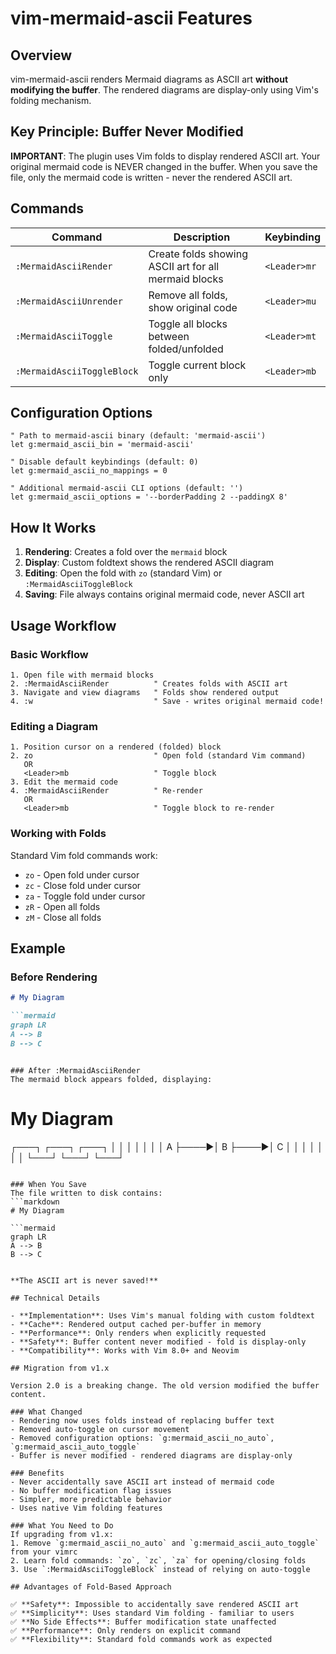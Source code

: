 # vim-mermaid-ascii Features

## Overview

vim-mermaid-ascii renders Mermaid diagrams as ASCII art **without modifying the buffer**. The rendered diagrams are display-only using Vim's folding mechanism.

## Key Principle: Buffer Never Modified

**IMPORTANT**: The plugin uses Vim folds to display rendered ASCII art. Your original mermaid code is NEVER changed in the buffer. When you save the file, only the mermaid code is written - never the rendered ASCII art.

## Commands

| Command | Description | Keybinding |
|---------|-------------|------------|
| `:MermaidAsciiRender` | Create folds showing ASCII art for all mermaid blocks | `<Leader>mr` |
| `:MermaidAsciiUnrender` | Remove all folds, show original code | `<Leader>mu` |
| `:MermaidAsciiToggle` | Toggle all blocks between folded/unfolded | `<Leader>mt` |
| `:MermaidAsciiToggleBlock` | Toggle current block only | `<Leader>mb` |

## Configuration Options

```vim
" Path to mermaid-ascii binary (default: 'mermaid-ascii')
let g:mermaid_ascii_bin = 'mermaid-ascii'

" Disable default keybindings (default: 0)
let g:mermaid_ascii_no_mappings = 0

" Additional mermaid-ascii CLI options (default: '')
let g:mermaid_ascii_options = '--borderPadding 2 --paddingX 8'
```

## How It Works

1. **Rendering**: Creates a fold over the ```mermaid``` block
2. **Display**: Custom foldtext shows the rendered ASCII diagram
3. **Editing**: Open the fold with `zo` (standard Vim) or `:MermaidAsciiToggleBlock`
4. **Saving**: File always contains original mermaid code, never ASCII art

## Usage Workflow

### Basic Workflow
```
1. Open file with mermaid blocks
2. :MermaidAsciiRender          " Creates folds with ASCII art
3. Navigate and view diagrams   " Folds show rendered output
4. :w                           " Save - writes original mermaid code!
```

### Editing a Diagram
```
1. Position cursor on a rendered (folded) block
2. zo                           " Open fold (standard Vim command)
   OR
   <Leader>mb                   " Toggle block
3. Edit the mermaid code
4. :MermaidAsciiRender          " Re-render
   OR
   <Leader>mb                   " Toggle block to re-render
```

### Working with Folds
Standard Vim fold commands work:
- `zo` - Open fold under cursor
- `zc` - Close fold under cursor
- `za` - Toggle fold under cursor
- `zR` - Open all folds
- `zM` - Close all folds

## Example

### Before Rendering
```markdown
# My Diagram

```mermaid
graph LR
A --> B
B --> C
```
```

### After :MermaidAsciiRender
The mermaid block appears folded, displaying:
```
# My Diagram

┌───┐     ┌───┐     ┌───┐
│   │     │   │     │   │
│ A ├────►│ B ├────►│ C │
│   │     │   │     │   │
└───┘     └───┘     └───┘
```

### When You Save
The file written to disk contains:
```markdown
# My Diagram

```mermaid
graph LR
A --> B
B --> C
```
```

**The ASCII art is never saved!**

## Technical Details

- **Implementation**: Uses Vim's manual folding with custom foldtext
- **Cache**: Rendered output cached per-buffer in memory
- **Performance**: Only renders when explicitly requested
- **Safety**: Buffer content never modified - fold is display-only
- **Compatibility**: Works with Vim 8.0+ and Neovim

## Migration from v1.x

Version 2.0 is a breaking change. The old version modified the buffer content.

### What Changed
- Rendering now uses folds instead of replacing buffer text
- Removed auto-toggle on cursor movement
- Removed configuration options: `g:mermaid_ascii_no_auto`, `g:mermaid_ascii_auto_toggle`
- Buffer is never modified - rendered diagrams are display-only

### Benefits
- Never accidentally save ASCII art instead of mermaid code
- No buffer modification flag issues
- Simpler, more predictable behavior
- Uses native Vim folding features

### What You Need to Do
If upgrading from v1.x:
1. Remove `g:mermaid_ascii_no_auto` and `g:mermaid_ascii_auto_toggle` from your vimrc
2. Learn fold commands: `zo`, `zc`, `za` for opening/closing folds
3. Use `:MermaidAsciiToggleBlock` instead of relying on auto-toggle

## Advantages of Fold-Based Approach

✅ **Safety**: Impossible to accidentally save rendered ASCII art
✅ **Simplicity**: Uses standard Vim folding - familiar to users  
✅ **No Side Effects**: Buffer modification state unaffected
✅ **Performance**: Only renders on explicit command
✅ **Flexibility**: Standard fold commands work as expected
